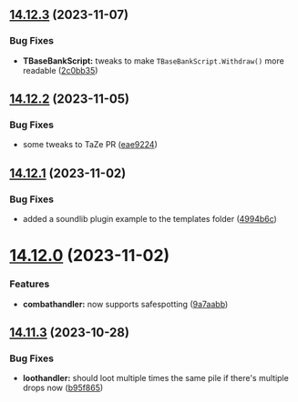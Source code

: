 ## [14.12.3](https://github.com/Torwent/WaspLib/compare/v14.12.2...v14.12.3) (2023-11-07)


### Bug Fixes

* **TBaseBankScript:** tweaks to make `TBaseBankScript.Withdraw()` more readable ([2c0bb35](https://github.com/Torwent/WaspLib/commit/2c0bb359f4251d60dc128999d3c8549f770c84e2))



## [14.12.2](https://github.com/Torwent/WaspLib/compare/v14.12.1...v14.12.2) (2023-11-05)


### Bug Fixes

* some tweaks to TaZe PR ([eae9224](https://github.com/Torwent/WaspLib/commit/eae9224edcef1546feb6bdd7e55e6acdf32e251d))



## [14.12.1](https://github.com/Torwent/WaspLib/compare/v14.12.0...v14.12.1) (2023-11-02)


### Bug Fixes

* added a soundlib plugin example to the templates folder ([4994b6c](https://github.com/Torwent/WaspLib/commit/4994b6ca01a1154c2d726f6e124e2eebe3872da5))



# [14.12.0](https://github.com/Torwent/WaspLib/compare/v14.11.3...v14.12.0) (2023-11-02)


### Features

* **combathandler:** now supports safespotting ([9a7aabb](https://github.com/Torwent/WaspLib/commit/9a7aabb71711a74aea69856a197dd4c69b7c6c64))



## [14.11.3](https://github.com/Torwent/WaspLib/compare/v14.11.2...v14.11.3) (2023-10-28)


### Bug Fixes

* **loothandler:** should loot multiple times the same pile if there's multiple drops now ([b95f865](https://github.com/Torwent/WaspLib/commit/b95f865f135164f07938e552759ea1cd806d1390))



